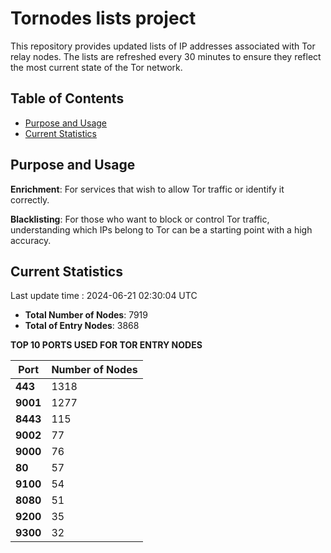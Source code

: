 # Tornodes lists project

This repository provides updated lists of IP addresses associated with Tor relay nodes. The lists are refreshed every 30 minutes to ensure they reflect the most current state of the Tor network.

## Table of Contents

- [Purpose and Usage](#purpose-and-usage)
- [Current Statistics](#current-statistics)


## Purpose and Usage

**Enrichment**: For services that wish to allow Tor traffic or identify it correctly.

**Blacklisting**: For those who want to block or control Tor traffic, understanding which IPs belong to Tor can be a starting point with a high accuracy.

## Current Statistics

Last update time : 2024-06-21 02:30:04 UTC

- **Total Number of Nodes**: 7919
- **Total of Entry Nodes**: 3868

**TOP 10 PORTS USED FOR TOR ENTRY NODES**

| **Port** | **Number of Nodes** |
|------|-----------------|
| **443**   | 1318  |
| **9001**   | 1277  |
| **8443**   | 115  |
| **9002**   | 77  |
| **9000**   | 76  |
| **80**   | 57  |
| **9100**   | 54  |
| **8080**   | 51  |
| **9200**   | 35  |
| **9300**   | 32  |

